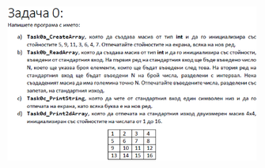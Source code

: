 ![](https://github.com/Aftohtont/Swift-Home-Work/blob/master/Java/Introduction_01/Introduction/04arrays_string/task00/array1.PNG)
